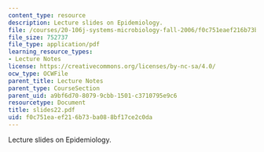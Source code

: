 ```yaml
---
content_type: resource
description: Lecture slides on Epidemiology.
file: /courses/20-106j-systems-microbiology-fall-2006/f0c751eaef216b73ba088bf17ce2c0da_slides22.pdf
file_size: 752737
file_type: application/pdf
learning_resource_types:
- Lecture Notes
license: https://creativecommons.org/licenses/by-nc-sa/4.0/
ocw_type: OCWFile
parent_title: Lecture Notes
parent_type: CourseSection
parent_uid: a9bf6d70-8079-9cbb-1501-c3710795e9c6
resourcetype: Document
title: slides22.pdf
uid: f0c751ea-ef21-6b73-ba08-8bf17ce2c0da
---
```

Lecture slides on Epidemiology.